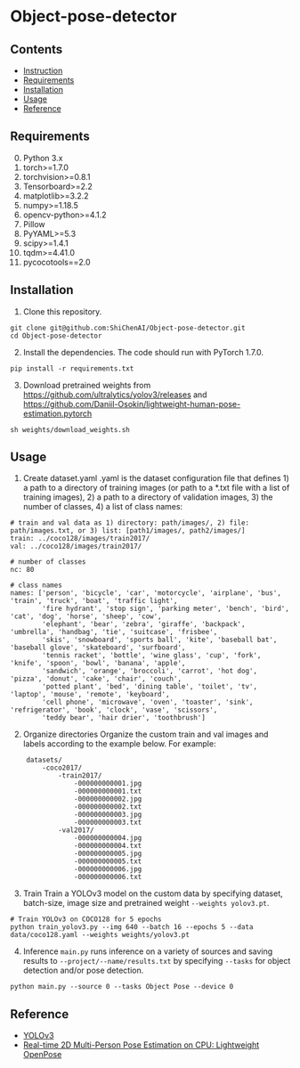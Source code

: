 # Object-pose-detector

## Contents
- [Instruction](#instruction)
- [Requirements](#requirements)
- [Installation](#installation)
- [Usage](#usage)
- [Reference](#reference)

## Requirements
0. Python 3.x
1. torch>=1.7.0
2. torchvision>=0.8.1
3. Tensorboard>=2.2
4. matplotlib>=3.2.2
5. numpy>=1.18.5
6. opencv-python>=4.1.2
7. Pillow
8. PyYAML>=5.3
9. scipy>=1.4.1
10. tqdm>=4.41.0
11. pycocotools==2.0

## Installation
1. Clone this repository.
```
git clone git@github.com:ShiChenAI/Object-pose-detector.git
cd Object-pose-detector
```

2. Install the dependencies. The code should run with PyTorch 1.7.0.
```
pip install -r requirements.txt 
```

3. Download pretrained weights from https://github.com/ultralytics/yolov3/releases and https://github.com/Daniil-Osokin/lightweight-human-pose-estimation.pytorch
```
sh weights/download_weights.sh
```

## Usage
1. Create dataset.yaml
.yaml is the dataset configuration file that defines 1) a path to a directory of training images (or path to a *.txt file with a list of training images), 2) a path to a directory of validation images, 3) the number of classes, 4) a list of class names:
```
# train and val data as 1) directory: path/images/, 2) file: path/images.txt, or 3) list: [path1/images/, path2/images/]
train: ../coco128/images/train2017/
val: ../coco128/images/train2017/

# number of classes
nc: 80

# class names
names: ['person', 'bicycle', 'car', 'motorcycle', 'airplane', 'bus', 'train', 'truck', 'boat', 'traffic light',
        'fire hydrant', 'stop sign', 'parking meter', 'bench', 'bird', 'cat', 'dog', 'horse', 'sheep', 'cow',
        'elephant', 'bear', 'zebra', 'giraffe', 'backpack', 'umbrella', 'handbag', 'tie', 'suitcase', 'frisbee',
        'skis', 'snowboard', 'sports ball', 'kite', 'baseball bat', 'baseball glove', 'skateboard', 'surfboard',
        'tennis racket', 'bottle', 'wine glass', 'cup', 'fork', 'knife', 'spoon', 'bowl', 'banana', 'apple',
        'sandwich', 'orange', 'broccoli', 'carrot', 'hot dog', 'pizza', 'donut', 'cake', 'chair', 'couch',
        'potted plant', 'bed', 'dining table', 'toilet', 'tv', 'laptop', 'mouse', 'remote', 'keyboard', 
        'cell phone', 'microwave', 'oven', 'toaster', 'sink', 'refrigerator', 'book', 'clock', 'vase', 'scissors', 
        'teddy bear', 'hair drier', 'toothbrush']
```

2. Organize directories
Organize the custom train and val images and labels according to the example below. For example:
```
    datasets/
        -coco2017/
            -train2017/
                -000000000001.jpg
                -000000000001.txt
                -000000000002.jpg
                -000000000002.txt
                -000000000003.jpg
                -000000000003.txt
            -val2017/
                -000000000004.jpg
                -000000000004.txt
                -000000000005.jpg
                -000000000005.txt
                -000000000006.jpg
                -000000000006.txt
```

3. Train
Train a YOLOv3 model on the custom data by specifying dataset, batch-size, image size and pretrained weight `--weights yolov3.pt`.
```
# Train YOLOv3 on COCO128 for 5 epochs
python train_yolov3.py --img 640 --batch 16 --epochs 5 --data data/coco128.yaml --weights weights/yolov3.pt
```

4. Inference
`main.py` runs inference on a variety of sources and saving results to `--project/--name/results.txt` by specifying `--tasks` for object detection and/or pose detection.
```
python main.py --source 0 --tasks Object Pose --device 0
```

## Reference
 * [YOLOv3](https://github.com/ultralytics/yolov3)
 * [Real-time 2D Multi-Person Pose Estimation on CPU: Lightweight OpenPose](https://github.com/Daniil-Osokin/lightweight-human-pose-estimation.pytorch)
